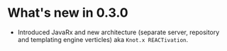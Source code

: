 # What's new in 0.3.0

- Introduced JavaRx and new architecture (separate server, repository and templating engine verticles) aka `Knot.x REACTivation`.